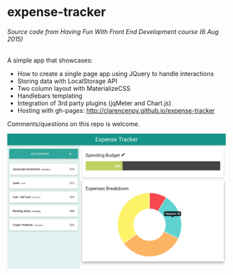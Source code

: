 # expense-tracker
###### Source code from Having Fun With Front End Development course (6 Aug 2015)


A simple app that showcases:
* How to create a single page app using JQuery to handle interactions
* Storing data with LocalStorage API 
* Two column layout with MaterializeCSS
* Handlebars templating
* Integration of 3rd party plugins (jqMeter and Chart.js)
* Hosting with gh-pages: http://clarencenpy.github.io/expense-tracker

Comments/questions on this repo is welcome.

![Screenshot](Screenshot.png?raw=true "Screenshot")
